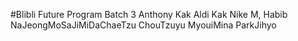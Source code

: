#Blibli Future Program
Batch 3
Anthony
Kak Aldi 
Kak Nike
M, Habib
NaJeongMoSaJiMiDaChaeTzu
ChouTzuyu
MyouiMina
ParkJihyo

